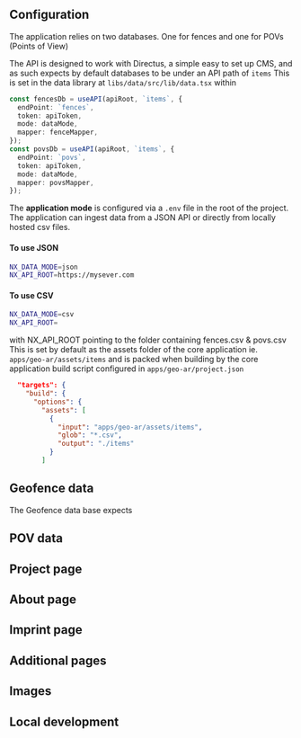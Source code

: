 ## Configuration

The application relies on two databases.
One for fences and one for POVs (Points of View)

The API is designed to work with Directus, a simple easy to set up CMS, and as such expects by default databases to be under an API path of `items`
This is set in the data library at `libs/data/src/lib/data.tsx` within

```typescript
const fencesDb = useAPI(apiRoot, `items`, {
  endPoint: `fences`,
  token: apiToken,
  mode: dataMode,
  mapper: fenceMapper,
});
const povsDb = useAPI(apiRoot, `items`, {
  endPoint: `povs`,
  token: apiToken,
  mode: dataMode,
  mapper: povsMapper,
});
```

The **application mode** is configured via a `.env` file in the root of the project.
The application can ingest data from a JSON API or directly from locally hosted csv files.

#### To use JSON

```bash
NX_DATA_MODE=json
NX_API_ROOT=https://mysever.com
```

#### To use CSV

```bash
NX_DATA_MODE=csv
NX_API_ROOT=
```

with NX_API_ROOT pointing to the folder containing fences.csv & povs.csv
This is set by default as the assets folder of the core application
ie. `apps/geo-ar/assets/items`
and is packed when building by the core application build script configured in `apps/geo-ar/project.json`

```json
  "targets": {
    "build": {
      "options": {
        "assets": [
          {
            "input": "apps/geo-ar/assets/items",
            "glob": "*.csv",
            "output": "./items"
          }
        ]
```

## Geofence data

The Geofence data base expects

## POV data

## Project page

## About page

## Imprint page

## Additional pages

## Images

## Local development
